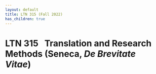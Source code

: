 ```yaml
---
layout: default
title: LTN 315 (Fall 2022)
has_children: true
---
```


# LTN 315 &nbsp; Translation and Research Methods (Seneca, *De Brevitate Vitae*)